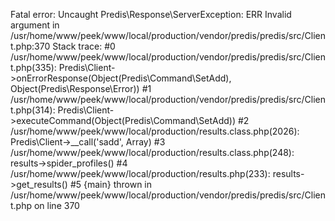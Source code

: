 Fatal error: Uncaught Predis\\Response\\ServerException: ERR Invalid argument in /usr/home/www/peek/www/local/production/vendor/predis/predis/src/Client.php:370 Stack trace: #0 /usr/home/www/peek/www/local/production/vendor/predis/predis/src/Client.php(335): Predis\\Client->onErrorResponse(Object(Predis\\Command\\SetAdd), Object(Predis\\Response\\Error)) #1 /usr/home/www/peek/www/local/production/vendor/predis/predis/src/Client.php(314): Predis\\Client->executeCommand(Object(Predis\\Command\\SetAdd)) #2 /usr/home/www/peek/www/local/production/results.class.php(2026): Predis\\Client->\_\_call('sadd', Array) #3 /usr/home/www/peek/www/local/production/results.class.php(248): results->spider\_profiles() #4 /usr/home/www/peek/www/local/production/results.php(233): results->get\_results() #5 {main} thrown in /usr/home/www/peek/www/local/production/vendor/predis/predis/src/Client.php on line 370
